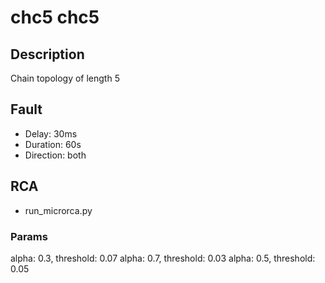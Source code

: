 # chc5 chc5
## Description
Chain topology of length 5
## Fault
- Delay: 30ms
- Duration: 60s
- Direction: both
## RCA
- run_microrca.py
### Params
  alpha: 0.3, threshold: 0.07
  alpha: 0.7, threshold: 0.03
  alpha: 0.5, threshold: 0.05
 
